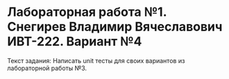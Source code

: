 # Лабораторная работа №1. Снегирев Владимир Вячеславович ИВТ-222. Вариант №4
Текст задания: Написать unit тесты для своих вариантов из лабораторной работы №3.



